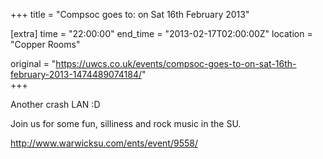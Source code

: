+++
title = "Compsoc goes to: on Sat 16th February 2013"

[extra]
time = "22:00:00"
end_time = "2013-02-17T02:00:00Z"
location = "Copper Rooms"

original = "https://uwcs.co.uk/events/compsoc-goes-to-on-sat-16th-february-2013-1474489074184/"    
+++

Another crash LAN :D

Join us for some fun, silliness and rock music in the SU.

http://www.warwicksu.com/ents/event/9558/


